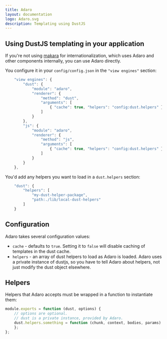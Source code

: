 ```yaml
---
title: Adaro
layout: documentation
logo: Adaro.svg
description: Templating using DustJS
---
```


Using DustJS templating in your application
-------------------------------------------

If you're not using [makara] for internationalization, which uses Adaro and other components internally, you can use Adaro directly.

You configure it in your `config/config.json` in the `"view engines"` section:

```javascript
    "view engines": {
        "dust": {
            "module": "adaro",
            "renderer": {
                "method": "dust",
                "arguments": [
                    { "cache": true, "helpers": "config:dust.helpers" }
                ]
            }
        },
        "js": {
            "module": "adaro",
            "renderer": {
                "method": "js",
                "arguments": [
                    { "cache": true, "helpers": "config:dust.helpers" }
                ]
            }
        }
    },
```

You'd add any helpers you want to load in a `dust.helpers` section:

```javascript
    "dust": {
        "helpers": [
            "my-dust-helper-package",
            "path:./lib/local-dust-helpers"
        ]
    }
```

Configuration
-------------

Adaro takes several configuration values:

* `cache` - defaults to `true`. Setting it to `false` will disable caching of templates in the dust cache.
* `helpers` - an array of dust helpers to load as Adaro is loaded. Adaro uses a private instance of dustjs, so you have to tell Adaro about helpers, not just modify the dust object elsewhere.


Helpers
-------

Helpers that Adaro accepts must be wrapped in a function to instantiate them:

```javascript
module.exports = function (dust, options) {
    // options are optional.
    // dust is a private instance, provided by Adaro.
    dust.helpers.something = function (chunk, context, bodies, params) {
    };
};
```

[makara]: https://github.com/krakenjs/makara
